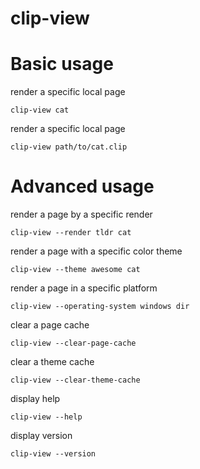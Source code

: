 # clip-view

# Basic usage

render a specific local page

    clip-view cat

render a specific local page

    clip-view path/to/cat.clip

# Advanced usage

render a page by a specific render

    clip-view --render tldr cat


render a page with a specific color theme

    clip-view --theme awesome cat


render a page in a specific platform

    clip-view --operating-system windows dir


clear a page cache

    clip-view --clear-page-cache


clear a theme cache

    clip-view --clear-theme-cache


display help

    clip-view --help


display version

    clip-view --version
